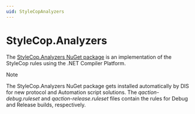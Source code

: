 ```yaml
---
uid: StyleCopAnalyzers
---
```


# StyleCop.Analyzers

The [StyleCop.Analyzers NuGet package](https://www.nuget.org/packages/StyleCop.Analyzers/) is an implementation of the StyleCop rules using the .NET Compiler Platform.

> [!NOTE]
> The StyleCop.Analyzers NuGet package gets installed automatically by DIS for new protocol and Automation script solutions. The *qaction-debug.ruleset* and *qaction-release.ruleset* files contain the rules for Debug and Release builds, respectively.

